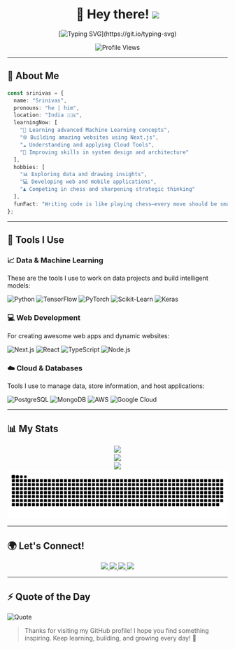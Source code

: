 <div align="center">

# 👋 Hey there! <img src="https://media.giphy.com/media/hvRJCLFzcasrR4ia7z/giphy.gif" width="35"/>

[![Typing SVG](https://readme-typing-svg.demolab.com?font=Fira+Code&weight=600&size=24&pause=1000&color=00BFFF&center=true&vCenter=true&width=1000&lines=👨‍💻+I+Love+Coding+%7C+I+Build+Cool+Stuff+%7C+I+Play+Chess!)](https://git.io/typing-svg)

![Profile Views](https://komarev.com/ghpvc/?username=srinivaskoruprolu007&style=flat-square&color=blueviolet)

</div>

---

## 🌟 About Me  

```typescript
const srinivas = {
  name: "Srinivas",
  pronouns: "he | him",
  location: "India 🇮🇳",
  learningNow: [
    "🤖 Learning advanced Machine Learning concepts",
    "🌐 Building amazing websites using Next.js",
    "☁️ Understanding and applying Cloud Tools",
    "🧱 Improving skills in system design and architecture"
  ],
  hobbies: [
    "📊 Exploring data and drawing insights",
    "💻 Developing web and mobile applications",
    "♟️ Competing in chess and sharpening strategic thinking"
  ],
  funFact: "Writing code is like playing chess—every move should be smart, thoughtful, and lead to success!"
};
```

---

## 🧰 Tools I Use

### 📈 Data & Machine Learning
These are the tools I use to work on data projects and build intelligent models:

![Python](https://img.shields.io/badge/Python-3776AB?style=for-the-badge&logo=python&logoColor=white)
![TensorFlow](https://img.shields.io/badge/TensorFlow-FF6F00?style=for-the-badge&logo=tensorflow&logoColor=white)
![PyTorch](https://img.shields.io/badge/PyTorch-EE4C2C?style=for-the-badge&logo=pytorch&logoColor=white)
![Scikit-Learn](https://img.shields.io/badge/Scikit--Learn-F7931E?style=for-the-badge&logo=scikitlearn&logoColor=white)
![Keras](https://img.shields.io/badge/Keras-D00000?style=for-the-badge&logo=keras&logoColor=white)

### 💻 Web Development
For creating awesome web apps and dynamic websites:

![Next.js](https://img.shields.io/badge/Next.js-000000?style=for-the-badge&logo=nextdotjs&logoColor=white)
![React](https://img.shields.io/badge/React-20232A?style=for-the-badge&logo=react&logoColor=61DAFB)
![TypeScript](https://img.shields.io/badge/TypeScript-007ACC?style=for-the-badge&logo=typescript&logoColor=white)
![Node.js](https://img.shields.io/badge/Node.js-339933?style=for-the-badge&logo=nodedotjs&logoColor=white)

### ☁️ Cloud & Databases
Tools I use to manage data, store information, and host applications:

![PostgreSQL](https://img.shields.io/badge/PostgreSQL-316192?style=for-the-badge&logo=postgresql&logoColor=white)
![MongoDB](https://img.shields.io/badge/MongoDB-4EA94B?style=for-the-badge&logo=mongodb&logoColor=white)
![AWS](https://img.shields.io/badge/AWS-232F3E?style=for-the-badge&logo=amazonaws&logoColor=white)
![Google Cloud](https://img.shields.io/badge/GCP-4285F4?style=for-the-badge&logo=googlecloud&logoColor=white)

---

## 📊 My Stats

<p align="center">
  <img src="https://leetcard.jacoblin.cool/srinivasg3112?theme=dark&font=Fira%20Code&ext=heatmap" width="600" />
  <br/>
  <img src="https://github-readme-stats.vercel.app/api?username=srinivaskoruprolu007&show_icons=true&theme=radical" width="600" />
  <br/>
  <img src="https://github-readme-stats.vercel.app/api/top-langs/?username=srinivaskoruprolu007&layout=compact&theme=radical" />
  <br/>
  <img src="https://raw.githubusercontent.com/Platane/snk/output/github-contribution-grid-snake-dark.svg" alt="GitHub Contribution Snake Animation" />
</p>

---

## 🌍 Let's Connect!

<p align="center">
  <a href="https://linkedin.com/in/srinivas-koruprolu">
    <img src="https://img.shields.io/badge/LinkedIn-blue?style=for-the-badge&logo=linkedin&logoColor=white" />
  </a>
  <a href="https://medium.com/@srinivaskoruprolu5">
    <img src="https://img.shields.io/badge/Medium-black?style=for-the-badge&logo=medium&logoColor=white" />
  </a>
  <a href="https://leetcode.com/srinivasg3112">
    <img src="https://img.shields.io/badge/LeetCode-FFA116?style=for-the-badge&logo=leetcode&logoColor=black" />
  </a>
  <a href="mailto:srinivasg3112@gmail.com">
    <img src="https://img.shields.io/badge/Gmail-D14836?style=for-the-badge&logo=gmail&logoColor=white" />
  </a>
</p>

---

## ⚡ Quote of the Day  

![Quote](https://quotes-github-readme.vercel.app/api?type=horizontal&theme=radical)

> Thanks for visiting my GitHub profile! I hope you find something inspiring. Keep learning, building, and growing every day! 🚀

